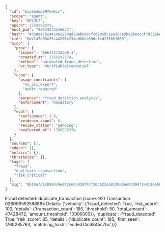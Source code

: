 ```json
{
  "id": "bac66ebd597ee6cc",
  "scope": "agent",
  "key": "RESULT",
  "epoch": 1760292374,
  "host_pid": "9e6742732c60:1",
  "hash": "47e89a75c44206c234ed88eb69dcfcd235b516035ca5be3b0cccf7d3326e9889",
  "cid": "QmV147e89a75c44206c234ed88eb69dcfcd235b51603",
  "aicp": {
    "prov": {
      "issuer": "9e6742732c60:1",
      "created_at": 1760292374,
      "method": "automated_fraud_detection",
      "vc_type": "VerifiableCredential"
    },
    "ucon": {
      "usage_constraints": [
        "no_pii_export",
        "audit_required"
      ],
      "purpose": "fraud_detection_analysis",
      "enforcement": "mandatory"
    },
    "eval": {
      "confidence": 1.0,
      "evidence_count": 0,
      "review_status": "pending",
      "evaluated_at": 1760292374
    }
  },
  "sources": [],
  "edges": [],
  "metrics": {},
  "thresholds": {},
  "tags": [
    "fraud",
    "duplicate_transaction",
    "risk_critical"
  ],
  "sig": "8b10afd1c090dc9e6f2c64c428747f26c522ab0130e0ae63d94f1e4116e58f8c"
}
```

Fraud detected: duplicate_transaction (score: 92)
Transaction: 026009592568865
Details: {'velocity': {'fraud_detected': True, 'risk_score': 100, 'details': {'transaction_count': 196, 'threshold': 50, 'total_amount': 47428472, 'amount_threshold': 10000000}}, 'duplicate': {'fraud_detected': True, 'risk_score': 85, 'details': {'duplicate_count': 195, 'first_seen': 1760285763, 'matching_hash': 'ecded74c6845c7bc'}}}